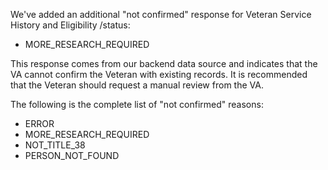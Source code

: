 We've added an additional "not confirmed" response for Veteran Service History and Eligibility /status:
- MORE_RESEARCH_REQUIRED 

This response comes from our backend data source and indicates that the VA cannot confirm the Veteran with existing records. It is recommended that the Veteran should request a manual review from the VA. 

The following is the complete list of "not confirmed" reasons:

- ERROR
- MORE_RESEARCH_REQUIRED
- NOT_TITLE_38
- PERSON_NOT_FOUND
